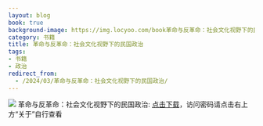 ```yaml
---
layout: blog
book: true
background-image: https://img.locyoo.com/book革命与反革命：社会文化视野下的民国政治.jpg
category: 书籍
title: 革命与反革命：社会文化视野下的民国政治
tags:
- 书籍
- 政治
redirect_from:
  - /2024/03/革命与反革命：社会文化视野下的民国政治/
---
```

![](https://img.locyoo.com/book革命与反革命：社会文化视野下的民国政治.jpg)
革命与反革命：社会文化视野下的民国政治: <a name = "ref1" href="https://url18.ctfile.com/f/50983618-1269964757-0b5051?p=3619">点击下载</a>，访问密码请点击右上方“关于”自行查看